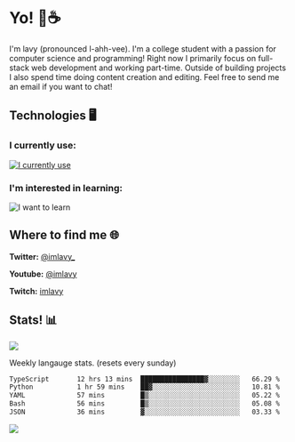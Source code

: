 # Yo! 🦊☕

I'm lavy (pronounced l-ahh-vee). I'm a college student with a passion for computer science and programming! Right now I primarily focus on full-stack web development and working part-time. Outside of building projects I also spend time doing content creation and editing. Feel free to send me an email if you want to chat!


## Technologies 🖥️

### I currently use:
[![I currently use](https://skillicons.dev/icons?i=ts,react,nextjs,nodejs,python,django,svelte,aws,emotion,electron,vite,styledcomponents,vercel,figma,github,vscode,mongo,docker,linux,ps,pr,ae&perline=8)](https://skillicons.dev)
### I'm interested in learning:
![I want to learn](https://skillicons.dev/icons?i=graphql,apollo,nginx,redis,threejs,supabase,astro&perline=8)

## Where to find me 🌐

**Twitter:** [@imlavy_](https://twitter.com/@imlavy_)

**Youtube:** [@imlavy](https://youtube.com/@imlavy)

**Twitch:** [imlavy](https://twitch.tv/imlavy)

## Stats! 📊
[![](https://visitcount.itsvg.in/api?id=lavyyy&icon=0&color=11)](https://visitcount.itsvg.in)

Weekly langauge stats. (resets every sunday)
<!--START_SECTION:waka-->

```txt
TypeScript       12 hrs 13 mins  ████████████████▓░░░░░░░░   66.29 %
Python           1 hr 59 mins    ██▓░░░░░░░░░░░░░░░░░░░░░░   10.81 %
YAML             57 mins         █▒░░░░░░░░░░░░░░░░░░░░░░░   05.22 %
Bash             56 mins         █▒░░░░░░░░░░░░░░░░░░░░░░░   05.08 %
JSON             36 mins         ▓░░░░░░░░░░░░░░░░░░░░░░░░   03.33 %
```

<!--END_SECTION:waka-->

![](https://github-readme-stats.vercel.app/api?username=lavyyy&theme=midnight-purple&hide_border=true&include_all_commits=true&count_private=true)


